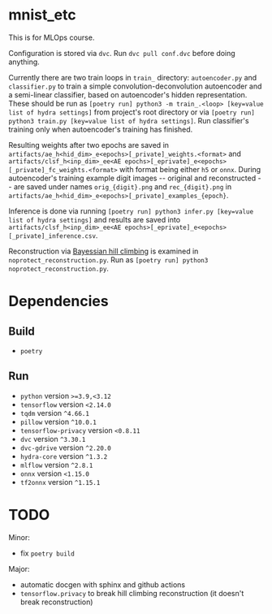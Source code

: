 # mnist_etc
This is for MLOps course.

Configuration is stored via `dvc`.
Run `dvc pull conf.dvc` before doing anything.

Currently there are two train loops in `train_` directory:
`autoencoder.py` and `classifier.py` to train
a simple convolution-deconvolution autoencoder and
a semi-linear classifier, based on autoencoder's hidden representation.
These should be run as `[poetry run] python3 -m train_.<loop> [key=value list of hydra settings]`
from project's root directory or via `[poetry run] python3 train.py [key=value list of hydra settings]`.
Run classifier's training only when autoencoder's training has finished.

Resulting weights after two epochs are saved in `artifacts/ae_h<hid_dim>_e<epochs>[_private]_weights.<format>`
and `artifacts/clsf_h<inp_dim>_ee<AE epochs>[_eprivate]_e<epochs>[_private]_fc_weights.<format>`
with format being either `h5` or `onnx`.
During autoencoder's training example digit images -- original and reconstructed --
are saved under names `orig_{digit}.png` and `rec_{digit}.png` in
`artifacts/ae_h<hid_dim>_e<epochs>[_private]_examples_{epoch}`.

Inference is done via running `[poetry run] python3 infer.py [key=value list of hydra settings]` and
results are saved into `artifacts/clsf_h<inp_dim>_ee<AE epochs>[_eprivate]_e<epochs>[_private]_inference.csv`.

Reconstruction via
[Bayessian hill climbing](https://www.sciencedirect.com/science/article/abs/pii/S0031320309003380)
is examined in `noprotect_reconstruction.py`.
Run as `[poetry run] python3 noprotect_reconstruction.py`.


# Dependencies

## Build
- `poetry`

## Run
- `python` version `>=3.9,<3.12`
- `tensorflow` version `<2.14.0`
- `tqdm` version `^4.66.1`
- `pillow` version `^10.0.1`
- `tensorflow-privacy` version `<0.8.11`
- `dvc` version `^3.30.1`
- `dvc-gdrive` version `^2.20.0`
- `hydra-core` version `^1.3.2`
- `mlflow` version `^2.8.1`
- `onnx` version `<1.15.0`
- `tf2onnx` version `^1.15.1`


# TODO
Minor:
- fix `poetry build`

Major:
- automatic docgen with sphinx and github actions
- `tensorflow.privacy` to break hill climbing reconstruction (it doesn't break reconstruction)
